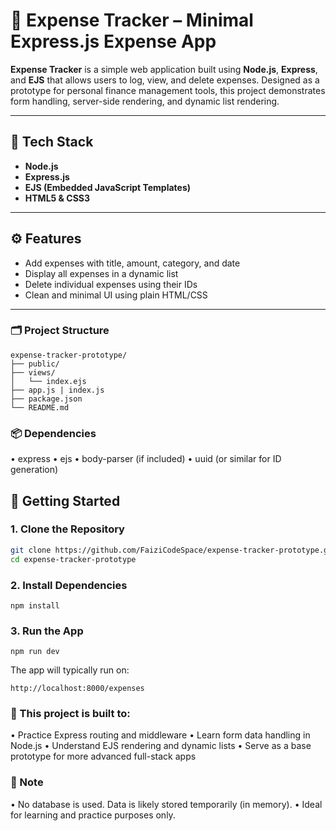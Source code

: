 # 💸 Expense Tracker – Minimal Express.js Expense App

**Expense Tracker** is a simple web application built using **Node.js**, **Express**, and **EJS** that allows users to log, view, and delete expenses. Designed as a prototype for personal finance management tools, this project demonstrates form handling, server-side rendering, and dynamic list rendering.

---

## 🔧 Tech Stack

- **Node.js**
- **Express.js**
- **EJS (Embedded JavaScript Templates)**
- **HTML5 & CSS3**

---

## ⚙️ Features

- Add expenses with title, amount, category, and date
- Display all expenses in a dynamic list
- Delete individual expenses using their IDs
- Clean and minimal UI using plain HTML/CSS

---
### 🗂️ Project Structure
```
expense-tracker-prototype/
├── public/
├── views/
│   └── index.ejs
├── app.js | index.js
├── package.json
└── README.md
```

### 📦 Dependencies
• express
• ejs
• body-parser (if included)
• uuid (or similar for ID generation)




## 🚀 Getting Started

### 1. Clone the Repository
```bash
git clone https://github.com/FaiziCodeSpace/expense-tracker-prototype.git
cd expense-tracker-prototype
```
### 2. Install Dependencies
```
npm install
```
### 3. Run the App
```
npm run dev
```
The app will typically run on:
```
http://localhost:8000/expenses
```

### 🧠 This project is built to:
• Practice Express routing and middleware
• Learn form data handling in Node.js
• Understand EJS rendering and dynamic lists
• Serve as a base prototype for more advanced full-stack apps

### 📌 Note
• No database is used. Data is likely stored temporarily (in memory).
• Ideal for learning and practice purposes only.

